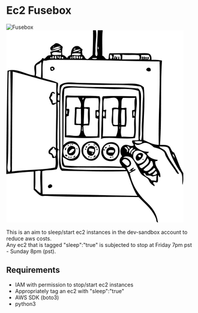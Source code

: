 # Ec2 Fusebox

![Fusebox](https://bitbucket.org/signetmedia/ec2-fuse-box/raw/85d13078fcf45303162f4880cf32b878dd880c7c/fuse_box.png)
![Fusebox](https://github.com/tdatu/ec2_fusebox/blob/dev/fuse_box.png)

This is an aim to sleep/start ec2 instances in the dev-sandbox account to reduce aws costs.   
Any ec2 that is tagged "sleep":"true" is subjected to stop at Friday 7pm pst - Sunday 8pm (pst).   

## Requirements
- IAM with permission to stop/start ec2 instances
- Appropriately tag an ec2 with "sleep":"true"
- AWS SDK (boto3)
- python3

